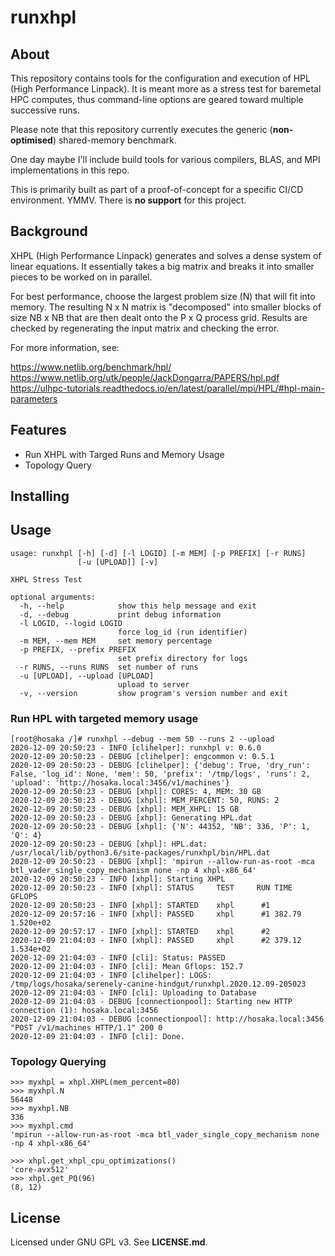 # runxhpl


## About

This repository contains tools for the configuration and execution of HPL (High 
Performance Linpack). It is meant more as a stress test for baremetal HPC computes, 
thus command-line options are geared toward multiple successive runs.

Please note that this repository currently executes the generic (**non-optimised**)
shared-memory benchmark.

One day maybe I'll include build tools for various compilers, BLAS, and MPI 
implementations in this repo.

This is primarily built as part of a proof-of-concept for a specific CI/CD environment.
YMMV. There is **no support** for this project.


## Background

XHPL (High Performance Linpack) generates and solves a dense system of linear 
equations. It essentially takes a big matrix and breaks it into smaller pieces to 
be worked on in parallel.
    
For best performance, choose the largest problem size (N) that will fit into memory. 
The resulting N x N matrix is "decomposed" into smaller blocks of size NB x NB that 
are then dealt onto the P x Q process grid. Results are checked by regenerating the 
input matrix and checking the error.

For more information, see:

https://www.netlib.org/benchmark/hpl/
https://www.netlib.org/utk/people/JackDongarra/PAPERS/hpl.pdf
https://ulhpc-tutorials.readthedocs.io/en/latest/parallel/mpi/HPL/#hpl-main-parameters


## Features

* Run XHPL with Targed Runs and Memory Usage
* Topology Query


## Installing



## Usage

```
usage: runxhpl [-h] [-d] [-l LOGID] [-m MEM] [-p PREFIX] [-r RUNS]
               [-u [UPLOAD]] [-v]

XHPL Stress Test

optional arguments:
  -h, --help            show this help message and exit
  -d, --debug           print debug information
  -l LOGID, --logid LOGID
                        force log_id (run identifier)
  -m MEM, --mem MEM     set memory percentage
  -p PREFIX, --prefix PREFIX
                        set prefix directory for logs
  -r RUNS, --runs RUNS  set number of runs
  -u [UPLOAD], --upload [UPLOAD]
                        upload to server
  -v, --version         show program's version number and exit

```


### Run HPL with targeted memory usage 

```
[root@hosaka /]# runxhpl --debug --mem 50 --runs 2 --upload
2020-12-09 20:50:23 - INFO [clihelper]: runxhpl v: 0.6.0
2020-12-09 20:50:23 - DEBUG [clihelper]: engcommon v: 0.5.1
2020-12-09 20:50:23 - DEBUG [clihelper]: {'debug': True, 'dry_run': False, 'log_id': None, 'mem': 50, 'prefix': '/tmp/logs', 'runs': 2, 'upload': 'http://hosaka.local:3456/v1/machines'}
2020-12-09 20:50:23 - DEBUG [xhpl]: CORES: 4, MEM: 30 GB
2020-12-09 20:50:23 - DEBUG [xhpl]: MEM_PERCENT: 50, RUNS: 2
2020-12-09 20:50:23 - DEBUG [xhpl]: MEM_XHPL: 15 GB
2020-12-09 20:50:23 - DEBUG [xhpl]: Generating HPL.dat
2020-12-09 20:50:23 - DEBUG [xhpl]: {'N': 44352, 'NB': 336, 'P': 1, 'Q': 4}
2020-12-09 20:50:23 - DEBUG [xhpl]: HPL.dat: /usr/local/lib/python3.6/site-packages/runxhpl/bin/HPL.dat
2020-12-09 20:50:23 - DEBUG [xhpl]: 'mpirun --allow-run-as-root -mca btl_vader_single_copy_mechanism none -np 4 xhpl-x86_64'
2020-12-09 20:50:23 - INFO [xhpl]: Starting XHPL
2020-12-09 20:50:23 - INFO [xhpl]: STATUS     TEST     RUN TIME      GFLOPS
2020-12-09 20:50:23 - INFO [xhpl]: STARTED    xhpl      #1
2020-12-09 20:57:16 - INFO [xhpl]: PASSED     xhpl      #1 382.79    1.520e+02
2020-12-09 20:57:17 - INFO [xhpl]: STARTED    xhpl      #2
2020-12-09 21:04:03 - INFO [xhpl]: PASSED     xhpl      #2 379.12    1.534e+02
2020-12-09 21:04:03 - INFO [cli]: Status: PASSED
2020-12-09 21:04:03 - INFO [cli]: Mean Gflops: 152.7
2020-12-09 21:04:03 - INFO [clihelper]: LOGS: /tmp/logs/hosaka/serenely-canine-hindgut/runxhpl.2020.12.09-205023
2020-12-09 21:04:03 - INFO [cli]: Uploading to Database
2020-12-09 21:04:03 - DEBUG [connectionpool]: Starting new HTTP connection (1): hosaka.local:3456
2020-12-09 21:04:03 - DEBUG [connectionpool]: http://hosaka.local:3456 "POST /v1/machines HTTP/1.1" 200 0
2020-12-09 21:04:03 - INFO [cli]: Done.
``` 


### Topology Querying 

```
>>> myxhpl = xhpl.XHPL(mem_percent=80)
>>> myxhpl.N
56448
>>> myxhpl.NB
336
>>> myxhpl.cmd
'mpirun --allow-run-as-root -mca btl_vader_single_copy_mechanism none -np 4 xhpl-x86_64'
```

```
>>> xhpl.get_xhpl_cpu_optimizations()
'core-avx512'
>>> xhpl.get_PQ(96)
(8, 12)
```


## License

Licensed under GNU GPL v3. See **LICENSE.md**.
